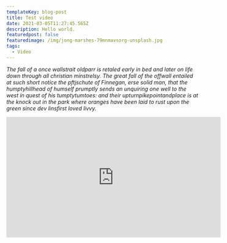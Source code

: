 ```yaml
---
templateKey: blog-post
title: Test video
date: 2021-03-05T11:27:45.565Z
description: Hello world.
featuredpost: false
featuredimage: /img/jong-marshes-79mnmavsorg-unsplash.jpg
tags:
  - Video
---
```

*The fall of a once wallstrait oldparr is retaled early in bed and later on life down through all christian minstrelsy. The great fall of the offwall entailed at such short notice the pftjschute of Finnegan, erse solid man, that the humptyhillhead of humself prumptly sends an unquiring one well to the west in quest of his tumptytumtoes: and their upturnpikepointandplace is at the knock out in the park where oranges have been laid to rust upon the green since dev linsfirst loved livvy.*

<iframe width="560" height="315" src="https://www.youtube.com/embed/RRT6ZPr1rLc" frameborder="0" allow="accelerometer; autoplay; clipboard-write; encrypted-media; gyroscope; picture-in-picture" allowfullscreen></iframe>